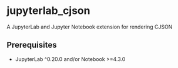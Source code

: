 # jupyterlab_cjson

A JupyterLab and Jupyter Notebook extension for rendering CJSON

## Prerequisites

* JupyterLab ^0.20.0 and/or Notebook >=4.3.0

